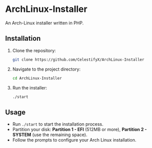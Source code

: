 # ArchLinux-Installer

An Arch-Linux installer written in PHP.

## Installation

1. Clone the repository:
    ```bash
    git clone https://github.com/CelestifyX/ArchLinux-Installer
    ```

2. Navigate to the project directory:
    ```bash
    cd ArchLinux-Installer
    ```

3. Run the installer:
    ```bash
    ./start
    ```

## Usage

- Run `./start` to start the installation process.
- Partition your disk: **Partition 1 - EFI** (512MB or more), **Partition 2 - SYSTEM** (use the remaining space).
- Follow the prompts to configure your Arch Linux installation.